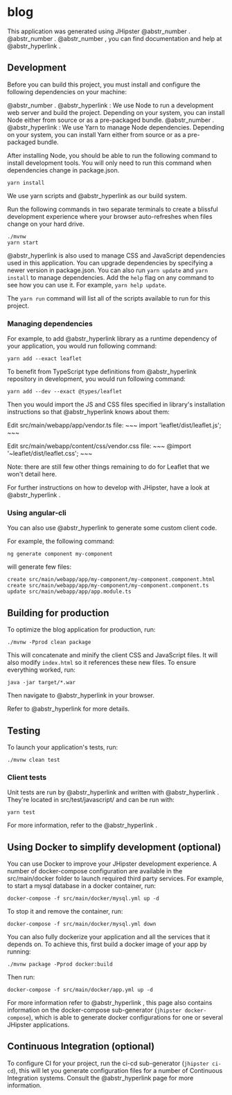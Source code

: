 # blog

This application was generated using JHipster @abstr_number . @abstr_number . @abstr_number , you can find documentation and help at @abstr_hyperlink .

## Development

Before you can build this project, you must install and configure the following dependencies on your machine:

@abstr_number . @abstr_hyperlink : We use Node to run a development web server and build the project. Depending on your system, you can install Node either from source or as a pre-packaged bundle. @abstr_number . @abstr_hyperlink : We use Yarn to manage Node dependencies. Depending on your system, you can install Yarn either from source or as a pre-packaged bundle.

After installing Node, you should be able to run the following command to install development tools. You will only need to run this command when dependencies change in package.json.
    
    
    yarn install
    

We use yarn scripts and @abstr_hyperlink as our build system.

Run the following commands in two separate terminals to create a blissful development experience where your browser auto-refreshes when files change on your hard drive.
    
    
    ./mvnw
    yarn start
    

@abstr_hyperlink is also used to manage CSS and JavaScript dependencies used in this application. You can upgrade dependencies by specifying a newer version in package.json. You can also run `yarn update` and `yarn install` to manage dependencies. Add the `help` flag on any command to see how you can use it. For example, `yarn help update`.

The `yarn run` command will list all of the scripts available to run for this project.

### Managing dependencies

For example, to add @abstr_hyperlink library as a runtime dependency of your application, you would run following command:
    
    
    yarn add --exact leaflet
    

To benefit from TypeScript type definitions from @abstr_hyperlink repository in development, you would run following command:
    
    
    yarn add --dev --exact @types/leaflet
    

Then you would import the JS and CSS files specified in library's installation instructions so that @abstr_hyperlink knows about them:

Edit src/main/webapp/app/vendor.ts file: ~~~ import 'leaflet/dist/leaflet.js'; ~~~

Edit src/main/webapp/content/css/vendor.css file: ~~~ @import '~leaflet/dist/leaflet.css'; ~~~

Note: there are still few other things remaining to do for Leaflet that we won't detail here.

For further instructions on how to develop with JHipster, have a look at @abstr_hyperlink .

### Using angular-cli

You can also use @abstr_hyperlink to generate some custom client code.

For example, the following command:
    
    
    ng generate component my-component
    

will generate few files:
    
    
    create src/main/webapp/app/my-component/my-component.component.html
    create src/main/webapp/app/my-component/my-component.component.ts
    update src/main/webapp/app/app.module.ts
    

## Building for production

To optimize the blog application for production, run:
    
    
    ./mvnw -Pprod clean package
    

This will concatenate and minify the client CSS and JavaScript files. It will also modify `index.html` so it references these new files. To ensure everything worked, run:
    
    
    java -jar target/*.war
    

Then navigate to @abstr_hyperlink in your browser.

Refer to @abstr_hyperlink for more details.

## Testing

To launch your application's tests, run:
    
    
    ./mvnw clean test
    

### Client tests

Unit tests are run by @abstr_hyperlink and written with @abstr_hyperlink . They're located in src/test/javascript/ and can be run with:
    
    
    yarn test
    

For more information, refer to the @abstr_hyperlink .

## Using Docker to simplify development (optional)

You can use Docker to improve your JHipster development experience. A number of docker-compose configuration are available in the src/main/docker folder to launch required third party services. For example, to start a mysql database in a docker container, run:
    
    
    docker-compose -f src/main/docker/mysql.yml up -d
    

To stop it and remove the container, run:
    
    
    docker-compose -f src/main/docker/mysql.yml down
    

You can also fully dockerize your application and all the services that it depends on. To achieve this, first build a docker image of your app by running:
    
    
    ./mvnw package -Pprod docker:build
    

Then run:
    
    
    docker-compose -f src/main/docker/app.yml up -d
    

For more information refer to @abstr_hyperlink , this page also contains information on the docker-compose sub-generator (`jhipster docker-compose`), which is able to generate docker configurations for one or several JHipster applications.

## Continuous Integration (optional)

To configure CI for your project, run the ci-cd sub-generator (`jhipster ci-cd`), this will let you generate configuration files for a number of Continuous Integration systems. Consult the @abstr_hyperlink page for more information.
